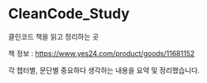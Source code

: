 # CleanCode_Study
클린코드 책을 읽고 정리하는 곳

책 정보 : https://www.yes24.com/product/goods/11681152

각 챕터별, 문단별 중요하다 생각하는 내용을 요약 및 정리했습니다.
